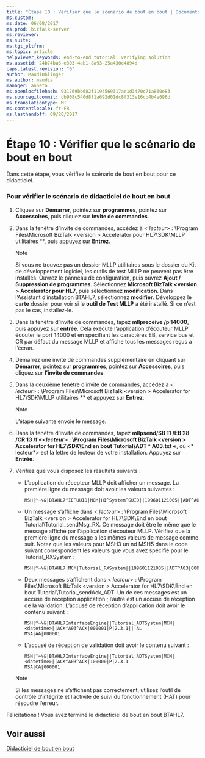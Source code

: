 ```yaml
---
title: "Étape 10 : Vérifier que le scénario de bout en bout | Documents Microsoft"
ms.custom: 
ms.date: 06/08/2017
ms.prod: biztalk-server
ms.reviewer: 
ms.suite: 
ms.tgt_pltfrm: 
ms.topic: article
helpviewer_keywords: end-to-end tutorial, verifying solution
ms.assetid: 24b74ba6-e303-4ab1-8a93-25a430e4894d
caps.latest.revision: "6"
author: MandiOhlinger
ms.author: mandia
manager: anneta
ms.openlocfilehash: 931769bb682f1194569317ae1d3470c71a860e83
ms.sourcegitcommit: cb908c540d8f1a692d01dc8f313e16cb4b4e696d
ms.translationtype: MT
ms.contentlocale: fr-FR
ms.lasthandoff: 09/20/2017
---
```

# <a name="step-10-verify-the-end-to-end-scenario"></a>Étape 10 : Vérifier que le scénario de bout en bout
Dans cette étape, vous vérifiez le scénario de bout en bout pour ce didacticiel.  
  
### <a name="to-verify-the-end-to-end-tutorial-scenario"></a>Pour vérifier le scénario de didacticiel de bout en bout  
  
1.  Cliquez sur **Démarrer**, pointez sur **programmes**, pointez sur **Accessoires**, puis cliquez sur **invite de commandes**.  
  
2.  Dans la fenêtre d’invite de commandes, accédez à  **\<* lecteur*> : \Program Files\Microsoft BizTalk \<version > Accelerator pour HL7\SDK\MLLP utilitaires **, puis appuyez sur  **Entrez**.  
  
    > [!NOTE]
    >  Si vous ne trouvez pas un dossier MLLP utilitaires sous le dossier du Kit de développement logiciel, les outils de test MLLP ne peuvent pas être installés. Ouvrez le panneau de configuration, puis ouvrez **Ajout / Suppression de programmes**. Sélectionnez **Microsoft BizTalk \<version > Accelerator pour HL7**, puis sélectionnez **modification**. Dans l’Assistant d’installation BTAHL7, sélectionnez **modifier**. Développez le **carte** dossier pour voir si le **outil de Test MLLP** a été installé. Si ce n’est pas le cas, installez-le.  
  
3.  Dans la fenêtre d’invite de commandes, tapez **mllpreceive /p 14000**, puis appuyez sur **entrée**. Cela exécute l’application d’écouteur MLLP écouter le port 14000 et en spécifiant les caractères EB, service bus et CR par défaut du message MLLP et affiche tous les messages reçus à l’écran.  
  
4.  Démarrez une invite de commandes supplémentaire en cliquant sur **Démarrer**, pointez sur **programmes**, pointez sur **Accessoires**, puis cliquez sur **l’invite de commandes**.  
  
5.  Dans la deuxième fenêtre d’invite de commandes, accédez à  **\<* lecteur*> : \Program Files\Microsoft BizTalk \<version > Accelerator for HL7\SDK\MLLP utilitaires ** et appuyez sur **Entrez**.  
  
    > [!NOTE]
    >  L’étape suivante envoie le message.  
  
6.  Dans la fenêtre d’invite de commandes, tapez  **mllpsend/SB 11 /EB 28 /CR 13 /f «\<*lecteur*> : \Program Files\Microsoft BizTalk \<version > Accelerator for HL7\SDK\End en bout Tutorial\ADT ^ A03.txt «**, où \<* lecteur*> est la lettre de lecteur de votre installation. Appuyez sur **Entrée**.  
  
7.  Vérifiez que vous disposez les résultats suivants :  
  
    -   L’application du récepteur MLLP doit afficher un message. La première ligne du message doit avoir les valeurs suivantes :  
  
        ```  
        MSH|^~\&|BTAHL7^IE^UUID|MCM|HI^System^GUID||199601121005||ADT^A04|000001|P|2.4|||SU|NE  
        ```  
  
    -   Un message s’affiche dans \< *lecteur*> : \Program Files\Microsoft BizTalk \<version > Accelerator for HL7\SDK\End en bout Tutorial\Tutorial_sendMsg_RX. Ce message doit être le même que le message affiché par l’application d’écouteur MLLP. Vérifiez que la première ligne du message a les mêmes valeurs de message comme suit. Notez que les valeurs pour MSH3 un nd MSH5 dans le code suivant correspondent les valeurs que vous avez spécifié pour le Tutorial_RXSystem :  
  
        ```  
        MSH|^~\&|BTAHL7|MCM|Tutorial_RXSystem||199601121005||ADT^A03|000001|P|2.3.1  
        ```  
  
    -   Deux messages s’affichent dans \< *lecteur*> : \Program Files\Microsoft BizTalk \<version > Accelerator for HL7\SDK\End en bout Tutorial\Tutorial_sendAck_ADT. Un de ces messages est un accusé de réception application ; l’autre est un accusé de réception de la validation. L’accusé de réception d’application doit avoir le contenu suivant :  
  
        ```  
        MSH|^~\&|BTAHL7InterfaceEngine||Tutorial_ADTSystem|MCM|<datetime>||ACK^A03^ACK|000001|P|2.3.1|||AL  
        MSA|AA|000001  
        ```  
  
    -   L’accusé de réception de validation doit avoir le contenu suivant :  
  
        ```  
        MSH|^~\&|BTAHL7InterfaceEngine||Tutorial_ADTSystem|MCM|<datetime>||ACK^A03^ACK|100000|P|2.3.1  
        MSA|CA|000001  
        ```  
  
    > [!NOTE]
    >  Si les messages ne s’affichent pas correctement, utilisez l’outil de contrôle d’intégrité et l’activité de suivi du fonctionnement (HAT) pour résoudre l’erreur.  
  
 Félicitations ! Vous avez terminé le didacticiel de bout en bout BTAHL7.  
  
## <a name="see-also"></a>Voir aussi  
 [Didacticiel de bout en bout](../../adapters-and-accelerators/accelerator-hl7/end-to-end-tutorial1.md)